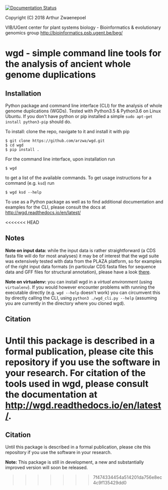 [![Documentation Status](https://readthedocs.org/projects/wgd/badge/?version=latest)](http://wgd.readthedocs.io/en/latest/?badge=latest)

Copyright (C) 2018 Arthur Zwaenepoel

VIB/UGent center for plant systems biology -
Bioinformatics & evolutionary genomics group http://bioinformatics.psb.ugent.be/beg/

# wgd - simple command line tools for the analysis of ancient whole genome duplications

## Installation

Python package and command line interface (CLI) for the analysis
of whole genome duplications (WGDs). Tested with Python3.5 & Python3.6
on Linux Ubuntu. If you don't have python or pip installed a simple
`sudo apt-get install python3-pip` should do.

To install: clone the repo, navigate to it and install it with pip

    $ git clone https://github.com/arzwa/wgd.git
    $ cd wgd
    $ pip install .

For the command line interface, upon installation run

    $ wgd

to get a list of the available commands. To get usage instructions for
a command (e.g. `ksd`) run

    $ wgd ksd --help

To use as a Python package as well as to find additional documentation
and examples for the CLI, please consult the docs at
http://wgd.readthedocs.io/en/latest/

<<<<<<< HEAD
## Notes

**Note on input data:** while the input data is rather straightforward
(a CDS fasta file will do for most analyses) it may be of interest that
the wgd suite was extensively tested with data from the PLAZA platform,
so for examples of the right input data formats (in particular CDS fasta
files for sequence data and GFF files for structural annotation), please
have a look [there](https://bioinformatics.psb.ugent.be/plaza/versions/plaza_v4_dicots/download/).

**Note on virtualenv:** you can install wgd in a _virtual environment_
(using `virtualenv`). If you would however encounter problems with
running the executable directly (e.g. `wgd --help` doesn't work) you can
circumvent this by directly calling the CLI, using `python3 ./wgd_cli.py
--help` (assuming you are currently in the directory where you cloned
wgd).

## Citation

Until this package is described in a formal publication, please cite
this repository if you use the software in your research. For citation
of the tools used in wgd, please consult the documentation at
http://wgd.readthedocs.io/en/latest/.
=======
## Citation

Until this package is described in a formal publication, please cite 
this repository if you use the software in your research.

**Note:** This package is still in development, a new and substantially 
improved version will soon be released.
>>>>>>> 7f474334454a514201da756e8ec4c9f135429dd0
